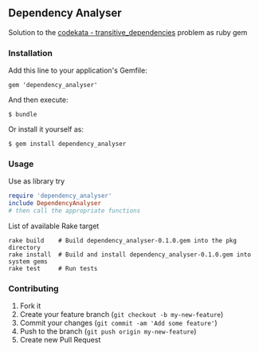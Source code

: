 ## Dependency Analyser

Solution to the [codekata - transitive_dependencies][] problem as ruby gem

### Installation

Add this line to your application's Gemfile:

    gem 'dependency_analyser'

And then execute:

    $ bundle

Or install it yourself as:

    $ gem install dependency_analyser

### Usage

Use as library try

```ruby
require 'dependency_analyser'
include DependencyAnalyser
# then call the appropriate functions
```

List of available Rake target

```shell
rake build    # Build dependency_analyser-0.1.0.gem into the pkg directory
rake install  # Build and install dependency_analyser-0.1.0.gem into system gems
rake test     # Run tests
```

### Contributing

1. Fork it
2. Create your feature branch (`git checkout -b my-new-feature`)
3. Commit your changes (`git commit -am 'Add some feature'`)
4. Push to the branch (`git push origin my-new-feature`)
5. Create new Pull Request

[Thor]: https://github.com/erikhuda/thor
[Minitest]: https://github.com/seattlerb/minitest
[RSpec]: https://github.com/rspec
[Guard]: https://github.com/guard/guard
[Yard]: https://github.com/lsegal/yard
[Pry]: https://github.com/pry/pry
[Rubocop]: https://github.com/bbatsov/rubocop
[Grit]: https://github.com/mojombo/grit
[codekata - transitive_dependencies]: http://codekata.com/kata/kata18-transitive-dependencies/

